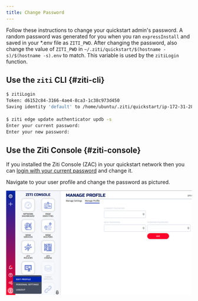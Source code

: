 ```yaml
---
title: Change Password
---
```


Follow these instructions to change your quickstart admin's password. A random password was generated for you when you ran `expressInstall` and saved in your *.env file as `ZITI_PWD`. After changing the password, also change the value of `ZITI_PWD` in `~/.ziti/quickstart/$(hostname -s)/$(hostname -s).env` to match. This variable is used by the `zitiLogin` function.

## Use the `ziti` CLI {#ziti-cli}

```bash
$ zitiLogin
Token: d6152c84-3166-4ae4-8ca3-1c38c973d450
Saving identity 'default' to /home/ubuntu/.ziti/quickstart/ip-172-31-28-116/ziti-cli.json

$ ziti edge update authenticator updb -s
Enter your current password: 
Enter your new password: 
```

## Use the Ziti Console {#ziti-console}

If you installed the Ziti Console (ZAC) in your quickstart network then you can [login with your current password](../../../quickstarts//zac/installation.md#login-and-use-zac) and change it.

Navigate to your user profile and change the password as pictured.

![change password screenshot](../../../quickstarts/zac/zac_change_pwd.png)

